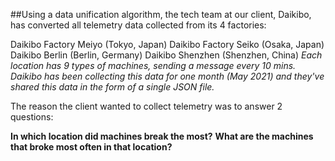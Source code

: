 ##Using a data unification algorithm, the tech team at our client, Daikibo, has converted all telemetry data collected from its 4 factories:

Daikibo Factory Meiyo (Tokyo, Japan)
Daikibo Factory Seiko (Osaka, Japan)
Daikibo Berlin (Berlin, Germany)
Daikibo Shenzhen (Shenzhen, China)
*Each location has 9 types of machines, sending a message every 10 mins. Daikibo has been collecting this data for one month (May 2021) and they've shared this data in the form of a single JSON file.*

The reason the client wanted to collect telemetry was to answer 2 questions:

**In which location did machines break the most?**
**What are the machines that broke most often in that location?**
